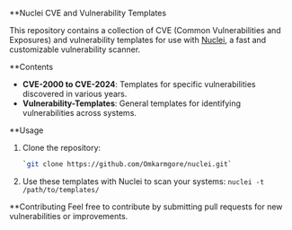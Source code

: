 **Nuclei CVE and Vulnerability Templates

This repository contains a collection of CVE (Common Vulnerabilities and Exposures) and vulnerability templates for use with [Nuclei](https://nuclei.projectdiscovery.io/), a fast and customizable vulnerability scanner.

**Contents

- **CVE-2000 to CVE-2024**: Templates for specific vulnerabilities discovered in various years.
- **Vulnerability-Templates**: General templates for identifying vulnerabilities across systems.

**Usage

1. Clone the repository:
   ```bash
   `git clone https://github.com/Omkarmgore/nuclei.git`
2. Use these templates with Nuclei to scan your systems:
    `nuclei -t /path/to/templates/`

**Contributing
Feel free to contribute by submitting pull requests for new vulnerabilities or improvements.
